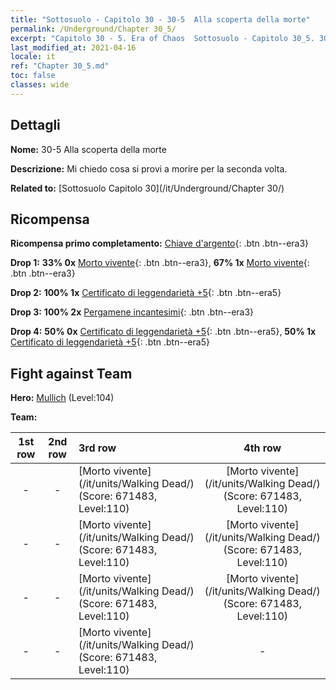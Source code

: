 ```yaml
---
title: "Sottosuolo - Capitolo 30 - 30-5  Alla scoperta della morte"
permalink: /Underground/Chapter 30_5/
excerpt: "Capitolo 30 - 5. Era of Chaos  Sottosuolo - Capitolo 30_5. 30-5  Alla scoperta della morte"
last_modified_at: 2021-04-16
locale: it
ref: "Chapter 30_5.md"
toc: false
classes: wide
---
```


## Dettagli

 **Nome:** 30-5  Alla scoperta della morte

 **Descrizione:**       Mi chiedo cosa si provi a morire per la seconda volta.

 **Related to:** [Sottosuolo Capitolo 30](/it/Underground/Chapter 30/)

## Ricompensa

 **Ricompensa primo completamento:** [Chiave d'argento](/it/Items/con_693/){: .btn .btn--era3}

 **Drop 1:** **33% 0x** [Morto vivente](/it/Items/unt_209/){: .btn .btn--era3}, **67% 1x** [Morto vivente](/it/Items/unt_209/){: .btn .btn--era3}

 **Drop 2:** **100% 1x** [Certificato di leggendarietà +5](/it/Items/mat_102/){: .btn .btn--era5}

 **Drop 3:** **100% 2x** [Pergamene incantesimi](/it/Items/con_694/){: .btn .btn--era3}

 **Drop 4:** **50% 0x** [Certificato di leggendarietà +5](/it/Items/mat_102/){: .btn .btn--era5}, **50% 1x** [Certificato di leggendarietà +5](/it/Items/mat_102/){: .btn .btn--era5}


## Fight against Team
 **Hero:** [Mullich](/it/heroes/Mullich/) (Level:104)

 **Team:**


  | 1st row | 2nd row | 3rd row | 4th row |
  |:----:|:----:|:----|:----:|
  | - | - | [Morto vivente](/it/units/Walking Dead/) (Score: 671483, Level:110)  | [Morto vivente](/it/units/Walking Dead/) (Score: 671483, Level:110)  |
  | - | - | [Morto vivente](/it/units/Walking Dead/) (Score: 671483, Level:110)  | [Morto vivente](/it/units/Walking Dead/) (Score: 671483, Level:110)  |
  | - | - | [Morto vivente](/it/units/Walking Dead/) (Score: 671483, Level:110)  | [Morto vivente](/it/units/Walking Dead/) (Score: 671483, Level:110)  |
  | - | - | [Morto vivente](/it/units/Walking Dead/) (Score: 671483, Level:110)  | - |


